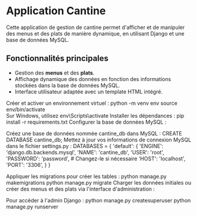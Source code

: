# Application Cantine

Cette application de gestion de cantine permet d'afficher et de manipuler des menus et des plats de manière dynamique, en utilisant Django et une base de données MySQL.

## Fonctionnalités principales
- Gestion des **menus** et des **plats**.
- Affichage dynamique des données en fonction des informations stockées dans la base de données MySQL.
- Interface utilisateur adaptée avec un template HTML intégré.

Créer et activer un environnement virtuel :
python -m venv env
source env/bin/activate  
Sur Windows, utilisez env\Scripts\activate
Installer les dépendances :
pip install -r requirements.txt
Configurer la base de données MySQL :

Créez une base de données nommée cantine_db dans MySQL :
CREATE DATABASE cantine_db;
Mettez à jour vos informations de connexion MySQL dans le fichier settings.py :
DATABASES = {
    'default': {
        'ENGINE': 'django.db.backends.mysql',
        'NAME': 'cantine_db',
        'USER': 'root',
        'PASSWORD': 'password',  # Changez-le si nécessaire
        'HOST': 'localhost',
        'PORT': '3306',
    }
}

Appliquer les migrations pour créer les tables :
python manage.py makemigrations
python manage.py migrate
Charger les données initiales ou créer des menus et des plats via l'interface d'administration :

Pour accéder à l'admin Django :
python manage.py createsuperuser
python manage.py runserver

